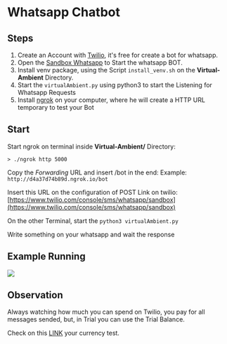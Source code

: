 # Whatsapp Chatbot

## Steps

1. Create an Account with [Twilio](https://www.twilio.com/), it's free for create a bot for whatsapp.
2. Open the [Sandbox Whatsapp](https://www.twilio.com/console/sms/whatsapp/sandbox) to Start the whatsapp BOT.
3. Install venv package, using the Script `install_venv.sh` on the **Virtual-Ambient** Directory.
4. Start the `virtualAmbient.py` using python3 to start the Listening for Whatsapp Requests
5. Install [ngrok](https://ngrok.com/) on your computer, where he will create a HTTP URL temporary to test your Bot

## Start

Start ngrok on terminal inside **Virtual-Ambient/** Directory: 

```shell
> ./ngrok http 5000
```

Copy the _Forwarding_ URL and insert /bot in the end: Example: ` http://d4a37d74b89d.ngrok.io/bot`

Insert this URL on the configuration of POST Link on twilio: [https://www.twilio.com/console/sms/whatsapp/sandbox](https://www.twilio.com/console/sms/whatsapp/sandbox)
 
On the other Terminal, start the `python3 virtualAmbient.py`

Write something on your whatsapp and wait the response

## Example Running

<img src="chatbot.gif">

## Observation

Always watching how much you can spend on Twilio, you pay for all messages sended, but, in Trial you can use the Trial Balance.

Check on this [LINK](https://www.twilio.com/console/billing) your currency test.